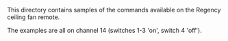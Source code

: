 This directory contains samples of the commands available on the 
Regency ceiling fan remote.

The examples are all on channel 14 (switches 1-3 'on', switch 4 'off').
